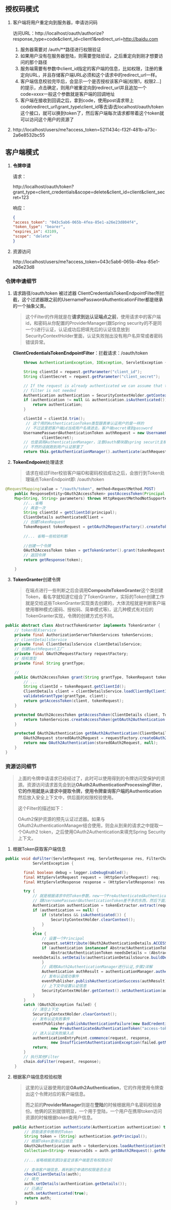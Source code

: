 ## 授权码模式

1. 客户端将用户重定向到服务器，申请访问码

   访问URL：http://localhost/oauth/authorize?response_type=code&client_id=client1&redirect_uri=http://baidu.com

   1. 服务器需要对 /auth/**路径进行权限验证
   2. 如果用户没有在服务器登陆，则需要登陆验证，之后重定向到刚才想要访问的那个路径
   3. 服务端需要有参数中client_id指定的客户端的信息，比如权限，注册的重定向URL，并且存储客户端URL必须和这个请求中的redirect_url一样。
   4. 客户端信息校验完毕后，会显示一个是否授权该客户端[权限1，权限2...]的提示，点击确定，则用户被重定向到redirect_url并且追加一个code=xxxx一般这个参数就是客户端的回调地址
   5. 客户端在接收到回调之后，拿到code，使用post请求带上code\redirect_url\grant_type\client_id等去请i去localhost/oauth/token这个接口，就可以换到token了，然后客户端每次请求都带着这个token就可以访问这个用户的资源了

2. http://localhost/users/me?access_token=5211434c-f32f-481b-a73c-2a6e8532bc55















## 客户端模式

1. **令牌申请**

   请求：

   http://localhost/oauth/token?grant_type=client_credentials&scope=delete&client_id=client&client_secret=123

   响应：

   ```json
   {
   "access_token": "043c5ab6-065b-4fea-85e1-a26e23d804f4",
   "token_type": "bearer",
   "expires_in": 43109,
   "scope": "delete"
   }
   ```

2. 资源访问

   ​	http://localhost/users/me?access_token=043c5ab6-065b-4fea-85e1-a26e23d8



### 令牌申请细节

1. 请求路径/oauth/token 被过滤器 ClientCredentialsTokenEndpointFilter所拦截，这个过滤器跟之前的UsernamePasswordAuthenticationFilter都是继承的一个抽象父类。

   >​	这个Filter的作用就是在**请求到达认证端点之前**，使用请求中的客户端id，和密码从你配置的ProviderManager(跟Spring security的不是同一个)进行认证，认证成功后把填充后的认证信息放到SecurityContextHolder里面，认证失败抛出没有用户名异常或者密码错误异常。

   **ClientCredentialsTokenEndpointFilter**：拦截请求：/oauth/token

```java
		throws AuthenticationException, IOException, ServletException {

		String clientId = request.getParameter("client_id");
		String clientSecret = request.getParameter("client_secret");

		// If the request is already authenticated we can assume that this
		// filter is not needed
		Authentication authentication = SecurityContextHolder.getContext().getAuthentication();
		if (authentication != null && authentication.isAuthenticated()) {
			return authentication;
		}

		clientId = clientId.trim();
         // 这个用的AuthenticationToken类型跟表单认证用户的是一样的
         // 不过这里把客户端id当成用户名填进去，客户端secret填到password
		UsernamePasswordAuthenticationToken authRequest = new UsernamePasswordAuthenticationToken(clientId,
				clientSecret);
		// 也是调用AuthenticationManager，注意Oauth模块跟spring securit主模块用的不是同一个
        // 不然的话就跑到用户认证那里了
		return this.getAuthenticationManager().authenticate(authRequest);
```

2. **TokenEndpoint**处理请求

   > 请求在经过Filter校验客户端ID和密码校验成功之后，会放行到Token处理端点TokenEndpoint即: /oauth/token

```java
@RequestMapping(value = "/oauth/token", method=RequestMethod.POST)
	public ResponseEntity<OAuth2AccessToken> postAccessToken(Principal principal, @RequestParam
	Map<String, String> parameters) throws HttpRequestMethodNotSupportedException {
		//...省略
        // 再查一次
		String clientId = getClientId(principal);
		ClientDetails authenticatedClient = 	         					getClientDetailsService().loadClientByClientId(clientId);
		// 创建TokenRequest
		TokenRequest tokenRequest = getOAuth2RequestFactory().createTokenRequest(parameters, authenticatedClient);
		
        //... 省略一些校验判断
        
        //创建一个令牌
		OAuth2AccessToken token = getTokenGranter().grant(tokenRequest.getGrantType(), tokenRequest);
		// 返回令牌
		return getResponse(token);

	}
```

3. **TokenGranter**创建令牌

   >​            在端点进行一些判断之后会调用**CompositeTokenGranter**这个类创建Token，看名字就知道它组合了TokenGranter，实际的Token创建工作就是交给这些TokenGranter实现类去创建的，大体流程就是判断客户端使用哪种模式(密码、授权码、简单模式等)，这几种模式有对应的TokenGranter实现，令牌的创建方式也不同。

```java
public abstract class AbstractTokenGranter implements TokenGranter {
    // token相关service
	private final AuthorizationServerTokenServices tokenServices;
    // clientDetailsService
	private final ClientDetailsService clientDetailsService;
	// 创建OauthRequest工厂
	private final OAuth2RequestFactory requestFactory;
	// 授权类型
	private final String grantType;

    //
	public OAuth2AccessToken grant(String grantType, TokenRequest tokenRequest) {
        // ...
		String clientId = tokenRequest.getClientId();
		ClientDetails client = clientDetailsService.loadClientByClientId(clientId);
		validateGrantType(grantType, client);
		return getAccessToken(client, tokenRequest);
	}

	protected OAuth2AccessToken getAccessToken(ClientDetails client, TokenRequest tokenRequest) {
		return tokenServices.createAccessToken(getOAuth2Authentication(client, tokenRequest));
	}

	protected OAuth2Authentication getOAuth2Authentication(ClientDetails client, TokenRequest tokenRequest) {
		OAuth2Request storedOAuth2Request = requestFactory.createOAuth2Request(client, tokenRequest);
		return new OAuth2Authentication(storedOAuth2Request, null);
	}
}
```



### 资源访问细节

> ​          上面的令牌申请请求已经经过了，此时可以使用得到的令牌访问受保护的资源。资源访问请求首先会到达**OAuth2AuthenticationProcessingFilter**，**它的作用就是从请求中提取令牌，使用令牌查询客户端的Authentication**然后放入安全上下文中，供后面的权限校验使用。
>
> 这个Filter的描述如下：
>
> ​	OAuth2保护资源的预先认证过滤器。如果与OAuth2AuthenticationManager结合使用，则会从到来的请求之中提取一个OAuth2 token，之后使用OAuth2Authentication来填充Spring Security上下文。



1. 根据Token获取客户端信息

```java
public void doFilter(ServletRequest req, ServletResponse res, FilterChain chain) throws IOException,
			ServletException {

		final boolean debug = logger.isDebugEnabled();
		final HttpServletRequest request = (HttpServletRequest) req;
		final HttpServletResponse response = (HttpServletResponse) res;

		try {
			// 就是根据请求中的Token参数，new一个PreAuthenticatedAuthenticationToken
            // 跟UsernamePasswordAuthenticationToken差不多的东西，然后下面对这个东西填充
			Authentication authentication = tokenExtractor.extract(request);
			if (authentication == null) {
				if (stateless && isAuthenticated()) {
					SecurityContextHolder.clearContext();
				}
			}
			else {
                // 设置一个Principal
				request.setAttribute(OAuth2AuthenticationDetails.ACCESS_TOKEN_VALUE, authentication.getPrincipal());
				if (authentication instanceof AbstractAuthenticationToken) {
					AbstractAuthenticationToken needsDetails = (AbstractAuthenticationToken) authentication;
			needsDetails.setDetails(authenticationDetailsSource.buildDetails(request));
				}
                // 调用OAuth2AuthenticationManager进行认证,步骤2详解
				Authentication authResult = authenticationManager.authenticate(authentication);
                // 发布认证成功事件
				eventPublisher.publishAuthenticationSuccess(authResult);
                // 上下文中设置认证信息
				SecurityContextHolder.getContext().setAuthentication(authResult);
			}
		}
		catch (OAuth2Exception failed) {
            // 清空上下文
			SecurityContextHolder.clearContext();
            // 发布认证失败事件
			eventPublisher.publishAuthenticationFailure(new BadCredentialsException(failed.getMessage(), failed),
					new PreAuthenticatedAuthenticationToken("access-token", "N/A"));
			// 进入认证失败接入点
			authenticationEntryPoint.commence(request, response,
					new InsufficientAuthenticationException(failed.getMessage(), failed));
			return;
		}
        // 执行其他Filter
		chain.doFilter(request, response);
	}
```

2. 根据客户端信息校验权限

   >这里的认证器使用的是**OAuth2Authentication**，它的作用使用令牌查出这个令牌对应的客户端信息。
   >
   >而之前的**ProviderManager**则是在**登陆**的时候根据用户名密码校验身份。他俩的区别就很明显，一个用于登陆，一个用户在携带token访问资源的时候根据token查用户信息。
   >
   >

   ```java
   public Authentication authenticate(Authentication authentication) throws AuthenticationException {
   		// 获取请求中携带的Token
   		String token = (String) authentication.getPrincipal();
       	// 根据Token查询认证信息
   		OAuth2Authentication auth = tokenServices.loadAuthentication(token);
   		Collection<String> resourceIds = auth.getOAuth2Request().getResourceIds();
   		
       	//...省略根据资源ID鉴定该客户端是否有权限访问
       
       	// 查询客户端信息，再判断它申请的权限是否合法
   		checkClientDetails(auth);
   		// 填充
   		auth.setDetails(authentication.getDetails());
       	// 已通过
   		auth.setAuthenticated(true);
   		return auth;
   	}
   ```
